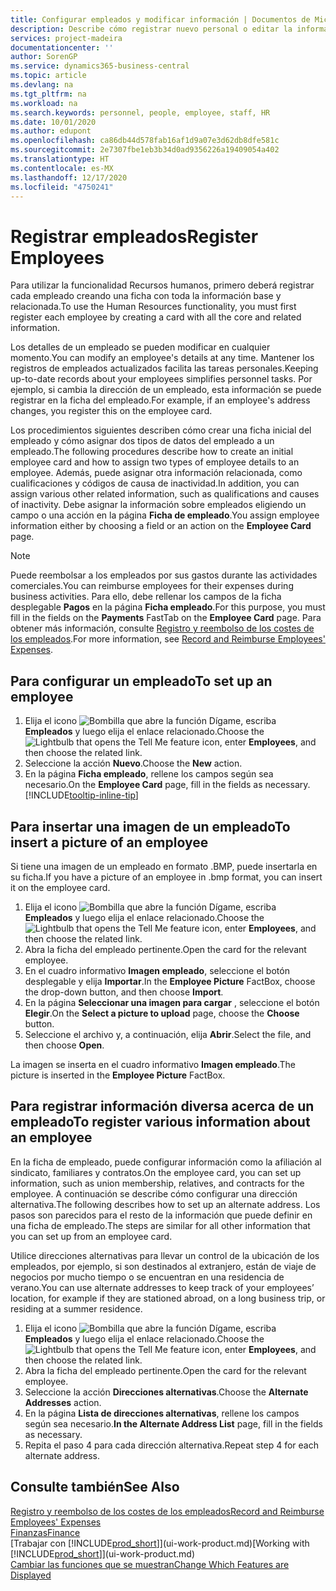```yaml
---
title: Configurar empleados y modificar información | Documentos de Microsoft
description: Describe cómo registrar nuevo personal o editar la información del personal existente.
services: project-madeira
documentationcenter: ''
author: SorenGP
ms.service: dynamics365-business-central
ms.topic: article
ms.devlang: na
ms.tgt_pltfrm: na
ms.workload: na
ms.search.keywords: personnel, people, employee, staff, HR
ms.date: 10/01/2020
ms.author: edupont
ms.openlocfilehash: ca86db44d578fab16af1d9a07e3d62db8dfe581c
ms.sourcegitcommit: 2e7307fbe1eb3b34d0ad9356226a19409054a402
ms.translationtype: HT
ms.contentlocale: es-MX
ms.lasthandoff: 12/17/2020
ms.locfileid: "4750241"
---
```

# <a name="register-employees"></a><span data-ttu-id="dbc6a-103">Registrar empleados</span><span class="sxs-lookup"><span data-stu-id="dbc6a-103">Register Employees</span></span>
<span data-ttu-id="dbc6a-104">Para utilizar la funcionalidad Recursos humanos, primero deberá registrar cada empleado creando una ficha con toda la información base y relacionada.</span><span class="sxs-lookup"><span data-stu-id="dbc6a-104">To use the Human Resources functionality, you must first register each employee by creating a card with all the core and related information.</span></span>

<span data-ttu-id="dbc6a-105">Los detalles de un empleado se pueden modificar en cualquier momento.</span><span class="sxs-lookup"><span data-stu-id="dbc6a-105">You can modify an employee's details at any time.</span></span> <span data-ttu-id="dbc6a-106">Mantener los registros de empleados actualizados facilita las tareas personales.</span><span class="sxs-lookup"><span data-stu-id="dbc6a-106">Keeping up-to-date records about your employees simplifies personnel tasks.</span></span> <span data-ttu-id="dbc6a-107">Por ejemplo, si cambia la dirección de un empleado, esta información se puede registrar en la ficha del empleado.</span><span class="sxs-lookup"><span data-stu-id="dbc6a-107">For example, if an employee's address changes, you register this on the employee card.</span></span>

<span data-ttu-id="dbc6a-108">Los procedimientos siguientes describen cómo crear una ficha inicial del empleado y cómo asignar dos tipos de datos del empleado a un empleado.</span><span class="sxs-lookup"><span data-stu-id="dbc6a-108">The following procedures describe how to create an initial employee card and how to assign two types of employee details to an employee.</span></span> <span data-ttu-id="dbc6a-109">Además, puede asignar otra información relacionada, como cualificaciones y códigos de causa de inactividad.</span><span class="sxs-lookup"><span data-stu-id="dbc6a-109">In addition, you can assign various other related information, such as qualifications and causes of inactivity.</span></span> <span data-ttu-id="dbc6a-110">Debe asignar la información sobre empleados eligiendo un campo o una acción en la página **Ficha de empleado**.</span><span class="sxs-lookup"><span data-stu-id="dbc6a-110">You assign employee information either by choosing a field or an action on the **Employee Card** page.</span></span>

> [!NOTE]  
> <span data-ttu-id="dbc6a-111">Puede reembolsar a los empleados por sus gastos durante las actividades comerciales.</span><span class="sxs-lookup"><span data-stu-id="dbc6a-111">You can reimburse employees for their expenses during business activities.</span></span> <span data-ttu-id="dbc6a-112">Para ello, debe rellenar los campos de la ficha desplegable **Pagos** en la página **Ficha empleado**.</span><span class="sxs-lookup"><span data-stu-id="dbc6a-112">For this purpose, you must fill in the fields on the **Payments** FastTab on the **Employee Card** page.</span></span> <span data-ttu-id="dbc6a-113">Para obtener más información, consulte [Registro y reembolso de los costes de los empleados](finance-how-record-reimburse-employee-expenses.md).</span><span class="sxs-lookup"><span data-stu-id="dbc6a-113">For more information, see [Record and Reimburse Employees' Expenses](finance-how-record-reimburse-employee-expenses.md).</span></span>

## <a name="to-set-up-an-employee"></a><span data-ttu-id="dbc6a-114">Para configurar un empleado</span><span class="sxs-lookup"><span data-stu-id="dbc6a-114">To set up an employee</span></span>
1. <span data-ttu-id="dbc6a-115">Elija el icono ![Bombilla que abre la función Dígame](media/ui-search/search_small.png "Dígame qué desea hacer"), escriba **Empleados** y luego elija el enlace relacionado.</span><span class="sxs-lookup"><span data-stu-id="dbc6a-115">Choose the ![Lightbulb that opens the Tell Me feature](media/ui-search/search_small.png "Tell me what you want to do") icon, enter **Employees**, and then choose the related link.</span></span>
2. <span data-ttu-id="dbc6a-116">Seleccione la acción **Nuevo**.</span><span class="sxs-lookup"><span data-stu-id="dbc6a-116">Choose the **New** action.</span></span>
3. <span data-ttu-id="dbc6a-117">En la página **Ficha empleado**, rellene los campos según sea necesario.</span><span class="sxs-lookup"><span data-stu-id="dbc6a-117">On the **Employee Card** page, fill in the fields as necessary.</span></span> [!INCLUDE[tooltip-inline-tip](includes/tooltip-inline-tip_md.md)]

## <a name="to-insert-a-picture-of-an-employee"></a><span data-ttu-id="dbc6a-118">Para insertar una imagen de un empleado</span><span class="sxs-lookup"><span data-stu-id="dbc6a-118">To insert a picture of an employee</span></span>
<span data-ttu-id="dbc6a-119">Si tiene una imagen de un empleado en formato .BMP, puede insertarla en su ficha.</span><span class="sxs-lookup"><span data-stu-id="dbc6a-119">If you have a picture of an employee in .bmp format, you can insert it on the employee card.</span></span>

1. <span data-ttu-id="dbc6a-120">Elija el icono ![Bombilla que abre la función Dígame](media/ui-search/search_small.png "Dígame qué desea hacer"), escriba **Empleados** y luego elija el enlace relacionado.</span><span class="sxs-lookup"><span data-stu-id="dbc6a-120">Choose the ![Lightbulb that opens the Tell Me feature](media/ui-search/search_small.png "Tell me what you want to do") icon, enter **Employees**, and then choose the related link.</span></span>
2. <span data-ttu-id="dbc6a-121">Abra la ficha del empleado pertinente.</span><span class="sxs-lookup"><span data-stu-id="dbc6a-121">Open the card for the relevant employee.</span></span>
3. <span data-ttu-id="dbc6a-122">En el cuadro informativo **Imagen empleado**, seleccione el botón desplegable y elija **Importar**.</span><span class="sxs-lookup"><span data-stu-id="dbc6a-122">In the **Employee Picture** FactBox, choose the drop-down button, and then choose **Import**.</span></span>
4. <span data-ttu-id="dbc6a-123">En la página **Seleccionar una imagen para cargar** , seleccione el botón **Elegir**.</span><span class="sxs-lookup"><span data-stu-id="dbc6a-123">On the **Select a picture to upload** page, choose the **Choose** button.</span></span>
5. <span data-ttu-id="dbc6a-124">Seleccione el archivo y, a continuación, elija **Abrir**.</span><span class="sxs-lookup"><span data-stu-id="dbc6a-124">Select the file, and then choose **Open**.</span></span>

<span data-ttu-id="dbc6a-125">La imagen se inserta en el cuadro informativo **Imagen empleado**.</span><span class="sxs-lookup"><span data-stu-id="dbc6a-125">The picture is inserted in the **Employee Picture** FactBox.</span></span>

## <a name="to-register-various-information-about-an-employee"></a><span data-ttu-id="dbc6a-126">Para registrar información diversa acerca de un empleado</span><span class="sxs-lookup"><span data-stu-id="dbc6a-126">To register various information about an employee</span></span>
<span data-ttu-id="dbc6a-127">En la ficha de empleado, puede configurar información como la afiliación al sindicato, familiares y contratos.</span><span class="sxs-lookup"><span data-stu-id="dbc6a-127">On the employee card, you can set up information, such as union membership, relatives, and contracts for the employee.</span></span> <span data-ttu-id="dbc6a-128">A continuación se describe cómo configurar una dirección alternativa.</span><span class="sxs-lookup"><span data-stu-id="dbc6a-128">The following describes how to set up an alternate address.</span></span> <span data-ttu-id="dbc6a-129">Los pasos son parecidos para el resto de la información que puede definir en una ficha de empleado.</span><span class="sxs-lookup"><span data-stu-id="dbc6a-129">The steps are similar for all other information that you can set up from an employee card.</span></span>

<span data-ttu-id="dbc6a-130">Utilice direcciones alternativas para llevar un control de la ubicación de los empleados, por ejemplo, si son destinados al extranjero, están de viaje de negocios por mucho tiempo o se encuentran en una residencia de verano.</span><span class="sxs-lookup"><span data-stu-id="dbc6a-130">You can use alternate addresses to keep track of your employees’ location, for example if they are stationed abroad, on a long business trip, or residing at a summer residence.</span></span>

1. <span data-ttu-id="dbc6a-131">Elija el icono ![Bombilla que abre la función Dígame](media/ui-search/search_small.png "Dígame qué desea hacer"), escriba **Empleados** y luego elija el enlace relacionado.</span><span class="sxs-lookup"><span data-stu-id="dbc6a-131">Choose the ![Lightbulb that opens the Tell Me feature](media/ui-search/search_small.png "Tell me what you want to do") icon, enter **Employees**, and then choose the related link.</span></span>
2. <span data-ttu-id="dbc6a-132">Abra la ficha del empleado pertinente.</span><span class="sxs-lookup"><span data-stu-id="dbc6a-132">Open the card for the relevant employee.</span></span>
3. <span data-ttu-id="dbc6a-133">Seleccione la acción **Direcciones alternativas**.</span><span class="sxs-lookup"><span data-stu-id="dbc6a-133">Choose the **Alternate Addresses** action.</span></span>
4. <span data-ttu-id="dbc6a-134">En la página **Lista de direcciones alternativas**, rellene los campos según sea necesario.</span><span class="sxs-lookup"><span data-stu-id="dbc6a-134">**In the Alternate Address List** page, fill in the fields as necessary.</span></span>
5. <span data-ttu-id="dbc6a-135">Repita el paso 4 para cada dirección alternativa.</span><span class="sxs-lookup"><span data-stu-id="dbc6a-135">Repeat step 4 for each alternate address.</span></span>

## <a name="see-also"></a><span data-ttu-id="dbc6a-136">Consulte también</span><span class="sxs-lookup"><span data-stu-id="dbc6a-136">See Also</span></span>
[<span data-ttu-id="dbc6a-137">Registro y reembolso de los costes de los empleados</span><span class="sxs-lookup"><span data-stu-id="dbc6a-137">Record and Reimburse Employees' Expenses</span></span>](finance-how-record-reimburse-employee-expenses.md)  
[<span data-ttu-id="dbc6a-138">Finanzas</span><span class="sxs-lookup"><span data-stu-id="dbc6a-138">Finance</span></span>](finance.md)  
<span data-ttu-id="dbc6a-139">[Trabajar con [!INCLUDE[prod_short](includes/prod_short.md)]](ui-work-product.md)</span><span class="sxs-lookup"><span data-stu-id="dbc6a-139">[Working with [!INCLUDE[prod_short](includes/prod_short.md)]](ui-work-product.md)</span></span>  
[<span data-ttu-id="dbc6a-140">Cambiar las funciones que se muestran</span><span class="sxs-lookup"><span data-stu-id="dbc6a-140">Change Which Features are Displayed</span></span>](ui-experiences.md)
